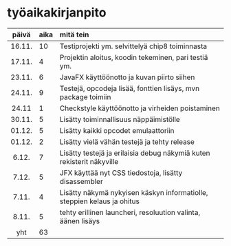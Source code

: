 # työaikakirjanpito

| päivä | aika | mitä tein  |
| :----:|:-----| :-----|
| 16.11. | 10    | Testiprojekti ym. selvittelyä chip8 toiminnasta |
| 17.11. | 4    | Projektin aloitus, koodin tekeminen, pari testiä ym. |
| 23.11. | 6    | JavaFX käyttöönotto ja kuvan piirto siihen |
| 24.11. | 9    | Testejä, opcodeja lisää, fonttien lisäys, mvn package toimiin |
| 24.11 | 1    | Checkstyle käyttöönotto ja virheiden poistaminen |
| 30.11. | 5    | Lisätty toiminnallisuus näppäimistölle  | 
| 01.12. | 5    | Lisätty kaikki opcodet emulaattoriin  | 
| 01.12. | 2   | Lisätty vielä vähän testejä ja tehty release  | 
| 6.12. | 7    | Lisätty testejä ja erilaisia debug näkymiä kuten rekisterit näkyville  | 
| 7.12. | 5    | JFX käyttää nyt CSS tiedostoja, lisätty disassembler  |
| 7.11. | 4    | Lisätty näkymä nykyisen käskyn informatiolle, steppien kelaus ja ohitus  |
| 8.11. | 5    | tehty erillinen launcheri, resoluution valinta, äänen lisäys  |
| yht   | 63 |
